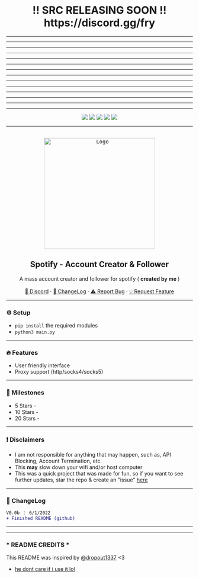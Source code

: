 <h1 align="center">
!! SRC RELEASING SOON !!
  https://discord.gg/fry
</h1>

---
---
---
---
---
---
---
---
---
---
---
---
---
---



<div id="top"></div>
<p align="center">
  <img src="https://img.shields.io/github/contributors/imvast/Spotify-AccountCreator-Follower.svg?style=for-the-badge"/>
  <img src="https://img.shields.io/github/forks/imvast/Spotify-AccountCreator-Follower.svg?style=for-the-badge"/>
  <img src="https://img.shields.io/github/stars/imvast/Spotify-AccountCreator-Follower.svg?style=for-the-badge"/>
  <img src="https://img.shields.io/github/issues/imvast/Spotify-AccountCreator-Follower.svg?style=for-the-badge"/>
  <img src="https://img.shields.io/github/license/imvast/Spotify-AccountCreator-Follower.svg?style=for-the-badge"/>
</p>
  
---------------------------------------

<br/>
<div align="center">
  <kbd>
  <a href="https://github.com/imvast/Spotify-AccountCreator-Follower">
    <img src="https://cdn.discordapp.com/attachments/901999809404219444/981709490665701396/spotifyred.png" alt="Logo" width="300" height="300">
  </a>
  </kbd>
  
  <h2 align="center">Spotify - Account Creator & Follower</h2>

  <p align="center">
    A mass account creator and follower for spotify ( <b> created by me </b> )
    <br />
    <br />
    <a href="https://discord.gg">🌌 Discord</a>
    ·
    <a href="https://github.com/imvast/Spotify-AccountCreator-Follower#-changelog">📜 ChangeLog</a>
    ·
    <a href="https://github.com/imvast/Spotify-AccountCreator-Follower/issues">⚠️ Report Bug</a>
    ·
    <a href="https://github.com/imvast/Spotify-AccountCreator-Follower/issues">💡 Request Feature</a>
  </p>
</div>

---------------------------------------

### ⚙️ Setup
+ `pip install` the required modules
+ `python3 main.py`

---------------------------------------

### 🔥 Features
* User friendly interface
* Proxy support (http/socks4/socks5)

---------------------------------------

### 🚀 Milestones
* 5 Stars - 
* 10 Stars - 
* 20 Stars - 

---------------------------------------

### ❗ Disclaimers
- I am not responsible for anything that may happen, such as, API Blocking, Account Termination, etc.
- This **may** slow down your wifi and/or host computer
- This was a quick project that was made for fun, so if you want to see further updates, star the repo & create an "issue" [here](https://github.com/imvast/Spotify-AccountCreator-Follower/issues/new/choose)

---------------------------------------

### 📜 ChangeLog

```diff
V0.0b ⋮ 6/1/2022
+ Finished README (github)
```

---------------------------------------
---

### * README CREDITS *
This README was inspired by [@dropout1337](https://github.com/dropout1337) <3
- [he dont care if i use it lol](https://cdn.discordapp.com/attachments/901999809404219444/901999816681324634/unknown.png)
